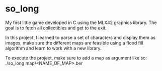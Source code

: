 # so_long

My first little game developed in C using the MLX42 graphics library. The goal is to fetch all collectibles and get to the exit.

In this project, I learned to parse a set of characters and display them as images, make sure the different maps are feasible using a flood fill algorithm and learn to work with a new library.

To execute the project, make sure to add a map as argument like so: ./so_long map/<NAME_OF_MAP>.ber
